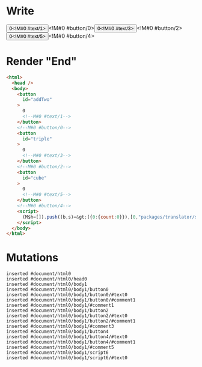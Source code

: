 # Write
  <button id=addTwo>0<!M#0 #text/1></button><!M#0 #button/0><button id=triple>0<!M#0 #text/3></button><!M#0 #button/2><button id=cube>0<!M#0 #text/5></button><!M#0 #button/4><script>(M$h=[]).push((b,s)=>({0:{count:0}}),[0,"packages/translator/src/__tests__/fixtures/reassignment-expression-counter/template.marko_0_count",])</script>


# Render "End"
```html
<html>
  <head />
  <body>
    <button
      id="addTwo"
    >
      0
      <!--M#0 #text/1-->
    </button>
    <!--M#0 #button/0-->
    <button
      id="triple"
    >
      0
      <!--M#0 #text/3-->
    </button>
    <!--M#0 #button/2-->
    <button
      id="cube"
    >
      0
      <!--M#0 #text/5-->
    </button>
    <!--M#0 #button/4-->
    <script>
      (M$h=[]).push((b,s)=&gt;({0:{count:0}}),[0,"packages/translator/src/__tests__/fixtures/reassignment-expression-counter/template.marko_0_count",])
    </script>
  </body>
</html>
```

# Mutations
```
inserted #document/html0
inserted #document/html0/head0
inserted #document/html0/body1
inserted #document/html0/body1/button0
inserted #document/html0/body1/button0/#text0
inserted #document/html0/body1/button0/#comment1
inserted #document/html0/body1/#comment1
inserted #document/html0/body1/button2
inserted #document/html0/body1/button2/#text0
inserted #document/html0/body1/button2/#comment1
inserted #document/html0/body1/#comment3
inserted #document/html0/body1/button4
inserted #document/html0/body1/button4/#text0
inserted #document/html0/body1/button4/#comment1
inserted #document/html0/body1/#comment5
inserted #document/html0/body1/script6
inserted #document/html0/body1/script6/#text0
```